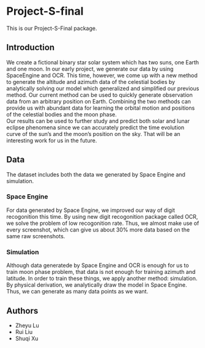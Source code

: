 # Project-S-final
This is our Project-S-Final package.<br>

## Introduction
We create a fictional binary star solar system which has two suns, one Earth and one moon. In our
early project, we generate our data by using SpaceEngine and OCR. This time, however, we come up
with a new method to generate the altitude and azimuth data of the celestial bodies by analytically
solving our model which generalized and simplified our previous method. Our current method can
be used to quickly generate observation data from an arbitrary position on Earth. Combining the
two methods can provide us with abundant data for learning the orbital motion and positions of the
celestial bodies and the moon phase.<br>
Our results can be used to further study and predict both solar and lunar eclipse phenomena since we
can accurately predict the time evolution curve of the sun’s and the moon’s position on the sky. That
will be an interesting work for us in the future.<br>
## Data
The dataset includes both the data we generated by Space Engine and simulation.<br>
### Space Engine
For data generated by Space Engine, we improved our way of digit recogonition this time.
By using new digit recogonition package called OCR, we solve the problem of low recogonition rate.
Thus, we almost make use of every screenshot, which can give us about 30% more data based on the same raw screenshots.
### Simulation
Although data generatede by Space Engine and OCR is enough for us to train moon phase problem, 
that data is not enough for training azimuth and latitude. In order to train these things, 
we apply another method: simulation. By physical derivation, we analytically draw the model in Space Engine.
Thus, we can generate as many data points as we want.

## Authors
* Zheyu Lu   
* Rui Liu   
* Shuqi Xu
